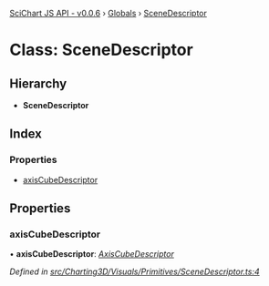 [SciChart JS API - v0.0.6](../README.md) › [Globals](../globals.md) › [SceneDescriptor](scenedescriptor.md)

# Class: SceneDescriptor

## Hierarchy

* **SceneDescriptor**

## Index

### Properties

* [axisCubeDescriptor](scenedescriptor.md#axiscubedescriptor)

## Properties

###  axisCubeDescriptor

• **axisCubeDescriptor**: *[AxisCubeDescriptor](axiscubedescriptor.md)*

*Defined in [src/Charting3D/Visuals/Primitives/SceneDescriptor.ts:4](https://github.com/ABTSoftware/SciChart.Dev/blob/f6fba97af2/Web/src/SciChart/src/Charting3D/Visuals/Primitives/SceneDescriptor.ts#L4)*
